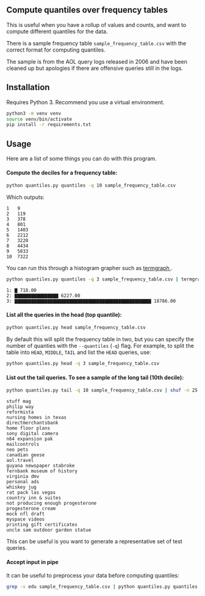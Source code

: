 ## Compute quantiles over frequency tables

This is useful when you have a rollup of values and counts, and want to
compute different quantiles for the data. 

There is a sample frequency table `sample_frequency_table.csv` with the correct
format for computing quantiles. 

The sample is from the AOL query logs released in 2006 and have been cleaned up
but apologies if there are offensive queries still in the logs.

## Installation

Requires Python 3. Recommend you use a virtual environment.

```sh
python3 -m venv venv
source venv/bin/activate
pip install -r requirements.txt
```

## Usage

Here are a list of some things you can do with this program.

#### Compute the deciles for a frequency table:

```sh
python quantiles.py quantiles -q 10 sample_frequency_table.csv
```

Which outputs:

```text
1	9
2	119
3	378
4	801
5	1403
6	2212
7	3220
8	4434
9	5833
10	7322
```

You can run this through a histogram grapher such as [ termgraph ](https://github.com/mkaz/termgraph).

```sh
python quantiles.py quantiles -q 3 sample_frequency_table.csv | termgraph
```

```text
1: ▇ 718.00
2: ▇▇▇▇▇▇▇▇▇▇▇▇▇▇▇▇ 6227.00
3: ▇▇▇▇▇▇▇▇▇▇▇▇▇▇▇▇▇▇▇▇▇▇▇▇▇▇▇▇▇▇▇▇▇▇▇▇▇▇▇▇▇▇▇▇▇▇▇▇▇▇ 18786.00
```

#### List all the queries in the head (top quantile):

```sh
python quantiles.py head sample_frequency_table.csv
```

By default this will split the frequency table in two, but you can specify the
number of quanties with the `--quantiles` (`-q`) flag. For example, to split the
table into `HEAD`, `MIDDLE`, `TAIL` and list the `HEAD` queries, use:

```sh
python quantiles.py head -q 3 sample_frequency_table.csv
```

#### List out the tail queries. To see a sample of the long tail (10th decile):

```sh
python quantiles.py tail -q 10 sample_frequency_table.csv | shuf -n 25
```

```
stuff mag
philip way
reformista
nursing homes in texas
directmerchantsbank
home floor plans
sony digital camera
n64 expansion pak
mailcontrols
neo pets
canadian geese
aol.travel
guyana newspaper stabroke
fernbank museum of history
virginia dmv
personal ads
whiskey jug
rat pack las vegas
country inn & suites
not producing enough progesterone
progesterone cream
mock nfl draft
myspace videos
printing gift certificates
uncle sam outdoor garden statue
```

This can be useful is you want to generate a representative set of test
queries.

#### Accept input in pipe

It can be useful to preprocess your data before computing quantiles:

```sh
grep -v edu sample_frequency_table.csv | python quantiles.py quantiles
```
